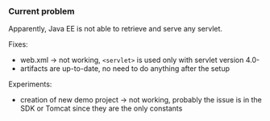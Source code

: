 ### Current problem
Apparently, Java EE is not able to retrieve and serve any servlet.

Fixes:
* web.xml -> not working, `<servlet>` is used only with servlet version 4.0-
* artifacts are up-to-date, no need to do anything after the setup

Experiments:
* creation of new demo project -> not working, probably the issue is in the SDK or Tomcat since they are the only constants